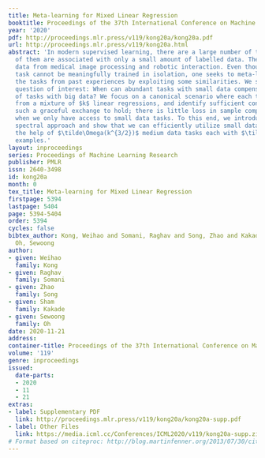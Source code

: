```yaml
---
title: Meta-learning for Mixed Linear Regression
booktitle: Proceedings of the 37th International Conference on Machine Learning
year: '2020'
pdf: http://proceedings.mlr.press/v119/kong20a/kong20a.pdf
url: http://proceedings.mlr.press/v119/kong20a.html
abstract: 'In modern supervised learning, there are a large number of tasks, but many
  of them are associated with only a small amount of labelled data. These include
  data from medical image processing and robotic interaction. Even though each individual
  task cannot be meaningfully trained in isolation, one seeks to meta-learn across
  the tasks from past experiences by exploiting some similarities. We study a fundamental
  question of interest: When can abundant tasks with small data compensate for lack
  of tasks with big data? We focus on a canonical scenario where each task is drawn
  from a mixture of $k$ linear regressions, and identify sufficient conditions for
  such a graceful exchange to hold; there is little loss in sample complexity even
  when we only have access to small data tasks. To this end, we introduce a novel
  spectral approach and show that we can efficiently utilize small data tasks with
  the help of $\tilde\Omega(k^{3/2})$ medium data tasks each with $\tilde\Omega(k^{1/2})$
  examples.'
layout: inproceedings
series: Proceedings of Machine Learning Research
publisher: PMLR
issn: 2640-3498
id: kong20a
month: 0
tex_title: Meta-learning for Mixed Linear Regression
firstpage: 5394
lastpage: 5404
page: 5394-5404
order: 5394
cycles: false
bibtex_author: Kong, Weihao and Somani, Raghav and Song, Zhao and Kakade, Sham and
  Oh, Sewoong
author:
- given: Weihao
  family: Kong
- given: Raghav
  family: Somani
- given: Zhao
  family: Song
- given: Sham
  family: Kakade
- given: Sewoong
  family: Oh
date: 2020-11-21
address: 
container-title: Proceedings of the 37th International Conference on Machine Learning
volume: '119'
genre: inproceedings
issued:
  date-parts:
  - 2020
  - 11
  - 21
extras:
- label: Supplementary PDF
  link: http://proceedings.mlr.press/v119/kong20a/kong20a-supp.pdf
- label: Other Files
  link: https://media.icml.cc/Conferences/ICML2020/v119/kong20a-supp.zip
# Format based on citeproc: http://blog.martinfenner.org/2013/07/30/citeproc-yaml-for-bibliographies/
---
```

